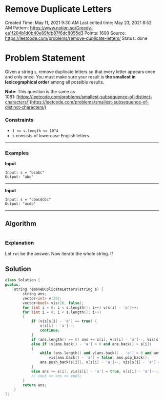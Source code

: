 # Remove Duplicate Letters

Created Time: May 11, 2021 9:30 AM
Last edited time: May 23, 2021 8:52 AM
Pattern: https://www.notion.so/Greedy-ea1f204b1d0b40e89fdb87f6dc8055d3
Points: 1600
Source: https://leetcode.com/problems/remove-duplicate-letters/
Status: done

# Problem Statement

Given a string `s`, remove duplicate letters so that every letter appears once and only once. You must make sure your result is **the smallest in lexicographical order** among all possible results.

**Note:** This question is the same as 1081: [https://leetcode.com/problems/smallest-subsequence-of-distinct-characters/](https://leetcode.com/problems/smallest-subsequence-of-distinct-characters/)

### Constraints

- `1 <= s.length <= 10^4`
- `s` consists of lowercase English letters.

---

### **Examples**

**Input**

```
Input: s = "bcabc"
Output: "abc"
```

---

**Input**

```
Input: s = "cbacdcbc"
Output: "acdb"
```

---

## Algorithm

```python

```

### Explanation

Let `ret` be the answer. Now iterate the whole string. If 

## Solution

```cpp
class Solution {
public:
    string removeDuplicateLetters(string s) {
        string ans; 
        vector<int> v(26);
        vector<bool> vis(26, false);
        for (int i = 0; i < s.length(); i++) v[s[i] - 'a']++; 
        for (int i = 0; i < s.length(); i++)
        {
            if (vis[s[i] - 'a'] == true) {
                v[s[i] - 'a']--;
                continue; 
            } 
            if (ans.length() == 0) ans += s[i], v[s[i] - 'a']--, vis[s[i] - 'a'] = true; 
            else if (v[ans.back() - 'a'] > 0 and ans.back() > s[i]) 
            {
                while (ans.length() and v[ans.back() - 'a'] > 0 and ans.back() > s[i])
                    vis[ans.back() - 'a'] = false, ans.pop_back();
                ans.push_back(s[i]), v[s[i] - 'a']--, vis[s[i] - 'a'] = true; 
            }
            else ans += s[i], vis[s[i] - 'a'] = true, v[s[i] - 'a']--; 
            // cout << ans << endl;
        }
        return ans; 
    }
};
```